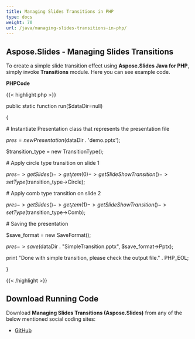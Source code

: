 ```yaml
---
title: Managing Slides Transitions in PHP
type: docs
weight: 70
url: /java/managing-slides-transitions-in-php/
---
```


## **Aspose.Slides - Managing Slides Transitions**
To create a simple slide transition effect using **Aspose.Slides Java for PHP**, simply invoke **Transitions** module. Here you can see example code.

**PHPCode**

{{< highlight php >}}

 public static function run($dataDir=null)

{

\# Instantiate Presentation class that represents the presentation file

$pres = new Presentation($dataDir . 'demo.pptx');

$transition_type = new TransitionType();

\# Apply circle type transition on slide 1

$pres->getSlides()->get_Item(0)->getSlideShowTransition()->setType($transition_type->Circle);

\# Apply comb type transition on slide 2

$pres->getSlides()->get_Item(1)->getSlideShowTransition()->setType($transition_type->Comb);

\# Saving the presentation

$save_format = new SaveFormat();

$pres->save($dataDir . "SimpleTransition.pptx", $save_format->Pptx);

print "Done with simple transition, please check the output file." . PHP_EOL;

}

{{< /highlight >}}
## **Download Running Code**
Download **Managing Slides Transitions (Aspose.Slides)** from any of the below mentioned social coding sites:

- [GitHub](https://github.com/aspose-slides/Aspose.Slides-for-Java/blob/master/Plugins/Aspose_Slides_Java_for_PHP/src/aspose/slides/WorkingWithSlidesInPresentation/Transitions.php)
